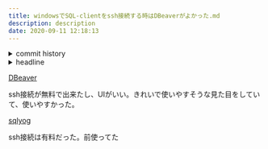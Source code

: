 ```yaml
---
title: windowsでSQL-clientをssh接続する時はDBeaverがよかった.md
description: description
date: 2020-09-11 12:18:13
---
```

<!-- history area start -->
<details><summary>commit history</summary><div><ol>

</ol></div></details>
<!-- history area end -->
<!-- toc area start -->
<details><summary>headline</summary><div>
<!-- START doctoc -->
<!-- END doctoc -->

</div></details>

<!-- toc area end -->
[DBeaver](https://dbeaver.io/)

ssh接続が無料で出来たし、UIがいい。きれいで使いやすそうな見た目をしていて、使いやすかった。

[sqlyog](https://www.webyog.com/product/sqlyog)

ssh接続は有料だった。前使ってた
